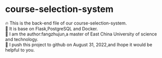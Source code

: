 # course-selection-system
:fire: This is the back-end file of our course-selection-system.  
:baby_chick: It is base on Flask,PostgreSQL and Docker.  
:school: I am the author:fangzhujun,a master of East China University of science and technology.  
:gift_heart: I push this project to github on August 31, 2022,and Ihope it would be helpful to you.
